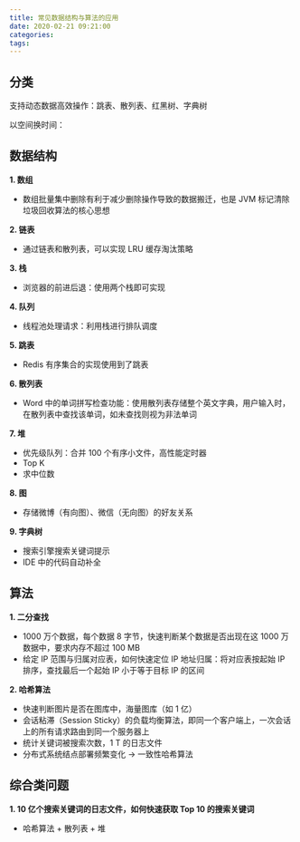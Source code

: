 ```yaml
---
title: 常见数据结构与算法的应用
date: 2020-02-21 09:21:00
categories: 
tags:
---
```

## 分类
支持动态数据高效操作：跳表、散列表、红黑树、字典树

以空间换时间：

## 数据结构
**1. 数组**  
- 数组批量集中删除有利于减少删除操作导致的数据搬迁，也是 JVM 标记清除垃圾回收算法的核心思想

**2. 链表**  
- 通过链表和散列表，可以实现 LRU 缓存淘汰策略

**3. 栈**  
- 浏览器的前进后退：使用两个栈即可实现

**4. 队列**  
- 线程池处理请求：利用栈进行排队调度

**5. 跳表**  
- Redis 有序集合的实现使用到了跳表

**6. 散列表**  
- Word 中的单词拼写检查功能：使用散列表存储整个英文字典，用户输入时，在散列表中查找该单词，如未查找则视为非法单词

**7. 堆**  
- 优先级队列：合并 100 个有序小文件，高性能定时器
- Top K
- 求中位数

**8. 图**  
- 存储微博（有向图）、微信（无向图）的好友关系

**9. 字典树**
- 搜索引擎搜索关键词提示
- IDE 中的代码自动补全

## 算法
**1. 二分查找**
- 1000 万个数据，每个数据 8 字节，快速判断某个数据是否出现在这 1000 万 数据中，要求内存不超过 100 MB
- 给定 IP 范围与归属对应表，如何快速定位 IP 地址归属：将对应表按起始 IP 排序，查找最后一个起始 IP 小于等于目标 IP 的区间

**2. 哈希算法**
- 快速判断图片是否在图库中，海量图库（如 1 亿）
- 会话粘滞（Session Sticky）的负载均衡算法，即同一个客户端上，一次会话上的所有请求路由到同一个服务器上
- 统计关键词被搜索次数，1 T 的日志文件
- 分布式系统结点部署频繁变化 -> 一致性哈希算法

## 综合类问题
**1. 10 亿个搜索关键词的日志文件，如何快速获取 Top 10 的搜索关键词**  
- 哈希算法 + 散列表 + 堆
